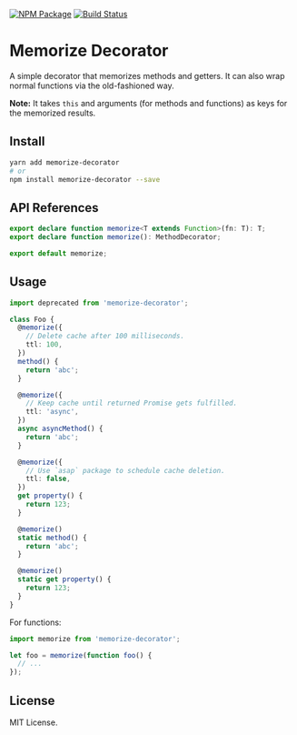 [![NPM Package](https://badge.fury.io/js/memorize-decorator.svg)](https://www.npmjs.com/package/memorize-decorator)
[![Build Status](https://travis-ci.org/vilic/memorize-decorator.svg)](https://travis-ci.org/vilic/memorize-decorator)

# Memorize Decorator

A simple decorator that memorizes methods and getters. It can also wrap normal functions via the old-fashioned way.

**Note:** It takes `this` and arguments (for methods and functions) as keys for the memorized results.

## Install

```sh
yarn add memorize-decorator
# or
npm install memorize-decorator --save
```

## API References

```ts
export declare function memorize<T extends Function>(fn: T): T;
export declare function memorize(): MethodDecorator;

export default memorize;
```

## Usage

```ts
import deprecated from 'memorize-decorator';

class Foo {
  @memorize({
    // Delete cache after 100 milliseconds.
    ttl: 100,
  })
  method() {
    return 'abc';
  }

  @memorize({
    // Keep cache until returned Promise gets fulfilled.
    ttl: 'async',
  })
  async asyncMethod() {
    return 'abc';
  }

  @memorize({
    // Use `asap` package to schedule cache deletion.
    ttl: false,
  })
  get property() {
    return 123;
  }

  @memorize()
  static method() {
    return 'abc';
  }

  @memorize()
  static get property() {
    return 123;
  }
}
```

For functions:

```ts
import memorize from 'memorize-decorator';

let foo = memorize(function foo() {
  // ...
});
```

## License

MIT License.
